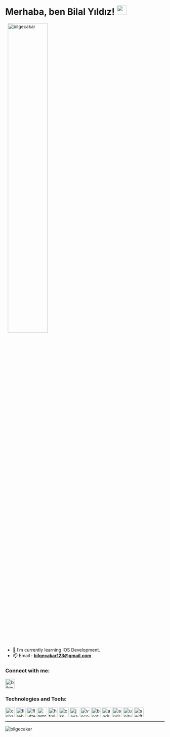 

# Merhaba, ben Bilal Yıldız!  <img src="https://raw.githubusercontent.com/MartinHeinz/MartinHeinz/master/wave.gif" width="30px">




<p>&nbsp;
 <img align="center" src="https://github-readme-stats.vercel.app/api?username=bilgecakar&show_icons=true&bg_color=50,e96205,904e99&title_color=fff&text_color=fff&icon_color=f2f2f2&locale=en&count_private=true&hide=issues" alt="bilgecakar" width="50%" /></p>






- 🌱 I’m currently learning IOS Development.
- 📫 Email :  **bilgecakar123@gmail.com**

<h3 align="left">Connect with me:</h3>
<p style="text-align:left">
<a href="https://www.linkedin.com/in/bilgecakar/" target="blank"><img align="center" src="https://velanovascular.com/wp-content/uploads/2020/06/LinkedIn.png" alt="bilgecakar" height="30" width="30" /></a>
</p>


<h3 align="left">Technologies and Tools:</h3>
<p style="text-align:left">
<a href="https://docs.microsoft.com/en-us/dotnet/csharp/" target="blank"><img align="center" src="https://seeklogo.com/images/C/c-sharp-c-logo-02F17714BA-seeklogo.com.png" alt="csharp" height="30" width="30" /></a>
<a href="https://firebase.google.com/" target="blank"><img align="center" src="https://e7.pngegg.com/pngimages/119/167/png-clipart-firebase-cloud-messaging-google-developers-software-development-kit-google-angle-triangle-thumbnail.png" alt="firebase" height="30" width="30" /></a>
<a href="https://flutter.dev/" target="blank"><img align="center" src="https://cdn.iconscout.com/icon/free/png-256/flutter-2038877-1720090.png" alt="flutter" height="30" width="30" /></a>
<a href="https://wordpress.com/" target="blank"><img align="center" src="https://seeklogo.com/images/W/wordpress-icon-logo-45667D3313-seeklogo.com.png" alt="wordpress" height="30" width="30" /></a>
<a href="https://www.w3schools.com/html/" target="blank"><img align="center" src="https://icons.iconarchive.com/icons/cornmanthe3rd/plex/256/Other-html-5-icon.png" alt="html5" height="30" width="30" /></a>
<a href="https://www.w3schools.com/css/" target="blank"><img align="center" src="https://cdn.iconscout.com/icon/free/png-256/css-131-722685.png" alt="css" height="30" width="30" /></a>
<a href="https://www.javascript.com/" target="blank"><img align="center" src="https://icon-library.com/images/javascript-icon-png/javascript-icon-png-7.jpg" alt="javascript" height="30" width="30" /></a>
<a href="https://code.visualstudio.com/" target="blank"><img align="center" src="https://cdn.icon-icons.com/icons2/2107/PNG/512/file_type_vscode_icon_130084.png" alt="vscode" height="30" width="30" /></a>
<a href="https://getbootstrap.com/" target="blank"><img align="center" src="https://www.digitalkure.com/wp-content/uploads/2019/01/bootstrap-1.png" alt="bootstrap" height="30" width="30" /></a>
<a href="https://developer.android.com/" target="blank"><img align="center" src="https://e1.pngegg.com/pngimages/736/783/png-clipart-macos-app-icons-android-studio.png" alt="androidstudio" height="30" width="30" /></a>
<a href="https://www.sourcetreeapp.com/" target="blank"><img align="center" src="https://pbs.twimg.com/profile_images/907270522492383232/8wgOvccc_400x400.jpg" alt="androidstudio" height="30" width="30" /></a>
<a href="https://unity.com/" target="blank"><img align="center" src="https://pngimage.net/wp-content/uploads/2018/06/unity-icon-png-6.png" alt="unity3d" height="30" width="30" /></a>
<a href="https://unity.com/" target="blank"><img align="center" src="https://cdn-icons-png.flaticon.com/512/214/214542.png" alt="swift" height="30" width="30" /></a>
</p>
<hr></hr>

<p><img align="left" src="https://github-readme-stats.vercel.app/api/top-langs?username=bilgecakar&show_icons=true&bg_color=50,e96205,904e99&title_color=fff&text_color=fff&icon_color=f2f2f2&locale=en&layout=compact&count-private=true" alt="bilgecakar" /></p>
